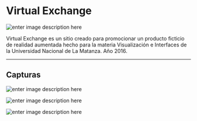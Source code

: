 Virtual Exchange
===================

![enter image description here](https://s32.postimg.org/68ktnfrrp/13624907_1139288386093582_1212658662_n.jpg)


Virtual Exchange es un sitio creado para promocionar un producto ficticio de realidad aumentada hecho para la materia Visualización e Interfaces de la Universidad Nacional de La Matanza. Año 2016.

----------


Capturas
-------------
![enter image description here](https://s32.postimg.org/bb25i811x/b3be247d07354cdd959c5d6fc204da37_25_960.jpg)

![enter image description here](https://s32.postimg.org/bzb015zrp/04af163a47a1499a8ffbb97341e787e2_6_960.jpg)

![enter image description here](https://s32.postimg.org/l9n44pahh/b3be247d07354cdd959c5d6fc204da37_12_960.jpg)
